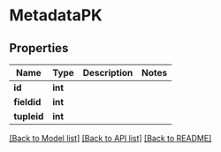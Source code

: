 # MetadataPK

## Properties
Name | Type | Description | Notes
------------ | ------------- | ------------- | -------------
**id** | **int** |  | 
**fieldid** | **int** |  | 
**tupleid** | **int** |  | 

[[Back to Model list]](../README.md#documentation-for-models) [[Back to API list]](../README.md#documentation-for-api-endpoints) [[Back to README]](../README.md)

